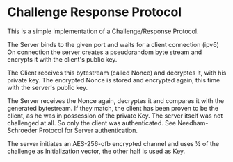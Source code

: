 # Challenge Response Protocol
This is a simple implementation of a Challenge/Response Protocol.

The Server binds to the given port and waits for a client connection (ipv6)<br>
On connection the server creates a pseudorandom byte stream and encrypts it with the client's public key.

The Client receives this bytestream (called Nonce) and decryptes it, with his private key. The encrypted Nonce is stored and encrypted again, this time with the server's public key.

The Server receives the Nonce again, decryptes it and compares it with the generated bytestream.
If they match, the client has been proven to be the client, as he was in possession of the private Key. The server itself was not challenged at all. So only the client was authenticated. See Needham-Schroeder Protocol for Server authentication.

The server initiates an AES-256-ofb encrypted channel and uses ½ of the challenge as Initialization vector, the other half is used as Key. 
